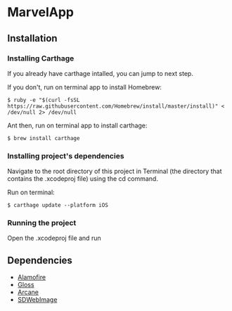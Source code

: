 # MarvelApp

## Installation

### Installing Carthage
If you already have carthage intalled, you can jump to next step.

If you don't, run on terminal app to install Homebrew:
```
$ ruby -e "$(curl -fsSL https://raw.githubusercontent.com/Homebrew/install/master/install)" < /dev/null 2> /dev/null
```

Ant then, run on terminal app to install carthage:
```
$ brew install carthage
```

### Installing project's dependencies
Navigate to the root directory of this project in Terminal (the directory that contains the .xcodeproj file) using the cd command.

Run on terminal:
```
$ carthage update --platform iOS
```

### Running the project
Open the .xcodeproj file and run


## Dependencies

* [Alamofire](https://github.com/Alamofire/Alamofire)
* [Gloss](//github.com/hkellaway/Gloss)
* [Arcane](https://github.com/onmyway133/Arcane)
* [SDWebImage](https://github.com/rs/SDWebImage)

